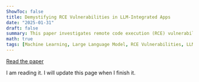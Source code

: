 ```yaml
---
ShowToc: false
title: Demystifying RCE Vulnerabilities in LLM-Integrated Apps
date: "2025-01-31"
draft: false
summary: This paper investigates remote code execution (RCE) vulnerabilities in applications that integrate large language models.
math: true
tags: [Machine Learning, Large Language Model, RCE Vulnerabilities, LLM Security, Adversarial Threats]
---
```


[Read the paper](https://dl.acm.org/doi/10.1145/3658644.3690338)

I am reading it. I will update this page when I finish it.